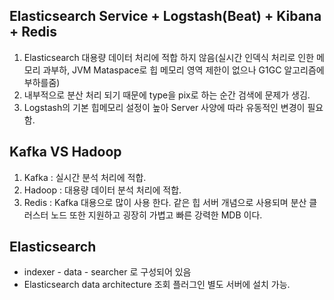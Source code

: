 Elasticsearch Service + Logstash(Beat) + Kibana + Redis
---
1. Elasticsearch 대용량 데이터 처리에 적합 하지 않음(실시간 인덱식 처리로 인한 메모리 과부하, JVM Mataspace로 힙 메모리 영역 제한이 없으나 G1GC 알고리즘에 부하를줌)
2. 내부적으로 분산 처리 되기 때문에 type을 pix로 하는 순간 검색에 문제가 생김.
3. Logstash의 기본 힙메모리 설정이 높아 Server 사양에 따라 유동적인 변경이 필요함.


Kafka VS Hadoop
---
1. Kafka : 실시간 분석 처리에 적합.
2. Hadoop : 대용량 데이터 분석 처리에 적합.
3. Redis : Kafka 대용으로 많이 사용 한다. 같은 힙 서버 개념으로 사용되며 분산 클러스터 노드 또한 지원하고 굉장히 가볍고 빠른 강력한 MDB 이다.

Elasticsearch
---
* indexer - data - searcher 로 구성되어 있음
* Elasticsearch data architecture 조회 플러그인 별도 서버에 설치 가능.
